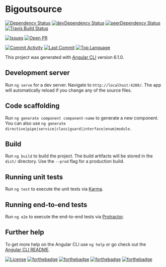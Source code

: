 # Bigoutsource

[![Dependency Status](https://david-dm.org/iamjigz/bigoutsource.svg?longCache=true&style=for-the-badge)](https://david-dm.org/iamjigz/bigoutsource)
[![devDependency Status](https://david-dm.org/iamjigz/bigoutsource/dev-status.svg?longCache=true&style=for-the-badge)](https://david-dm.org/iamjigz/bigoutsource#info=devDependencies)
[![peerDependency Status](https://david-dm.org/iamjigz/bigoutsource/peer-status.svg?longCache=true&style=for-the-badge)](https://david-dm.org/iamjigz/bigoutsource#info=peerDependencies)
[![Travis Build Status](https://travis-ci.com/iamjigz/bigoutsource.png?branch=master)](https://travis-ci.com/iamjigz/bigoutsource)

[![Issues](https://img.shields.io/github/issues/iamjigz/bigoutsource.svg?longCache=true&style=for-the-badge)](https://img.shields.io/github/issues/iamjigz/bigoutsource.svg)
[![Open PR](https://img.shields.io/github/issues-pr/iamjigz/bigoutsource.svg?longCache=true&style=for-the-badge)](https://img.shields.io/github/issues-pr/iamjigz/bigoutsource.svg)

[![Commit Activity](https://img.shields.io/github/commit-activity/y/iamjigz/bigoutsource.svg?longCache=true&style=for-the-badge)](https://img.shields.io/github/commit-activity/y/iamjigz/bigoutsource.svg)
[![Last Commit](https://img.shields.io/github/last-commit/iamjigz/bigoutsource.svg?longCache=true&style=for-the-badge)](https://img.shields.io/github/last-commit/iamjigz/bigoutsource.svg)
[![Top Language](https://img.shields.io/github/languages/top/iamjigz/bigoutsource.svg?longCache=true&style=for-the-badge)](https://img.shields.io/github/languages/top/iamjigz/bigoutsource.svg)

This project was generated with [Angular CLI](https://github.com/angular/angular-cli) version 6.1.0.

## Development server

Run `ng serve` for a dev server. Navigate to `http://localhost:4200/`. The app will automatically reload if you change any of the source files.

## Code scaffolding

Run `ng generate component component-name` to generate a new component. You can also use `ng generate directive|pipe|service|class|guard|interface|enum|module`.

## Build

Run `ng build` to build the project. The build artifacts will be stored in the `dist/` directory. Use the `--prod` flag for a production build.

## Running unit tests

Run `ng test` to execute the unit tests via [Karma](https://karma-runner.github.io).

## Running end-to-end tests

Run `ng e2e` to execute the end-to-end tests via [Protractor](http://www.protractortest.org/).

## Further help

To get more help on the Angular CLI use `ng help` or go check out the [Angular CLI README](https://github.com/angular/angular-cli/blob/master/README.md).

[![License](https://img.shields.io/github/license/iamjigz/bigoutsource.svg?longCache=true&style=for-the-badge)](https://img.shields.io/github/license/iamjigz/bigoutsource)
[![forthebadge](https://forthebadge.com/images/badges/kinda-sfw.svg)](https://forthebadge.com)
[![forthebadge](https://forthebadge.com/images/badges/60-percent-of-the-time-works-every-time.svg)](https://forthebadge.com)
[![forthebadge](https://forthebadge.com/images/badges/powered-by-responsibility.svg)](https://forthebadge.com)
[![forthebadge](https://forthebadge.com/images/badges/uses-badges.svg)](https://forthebadge.com)
